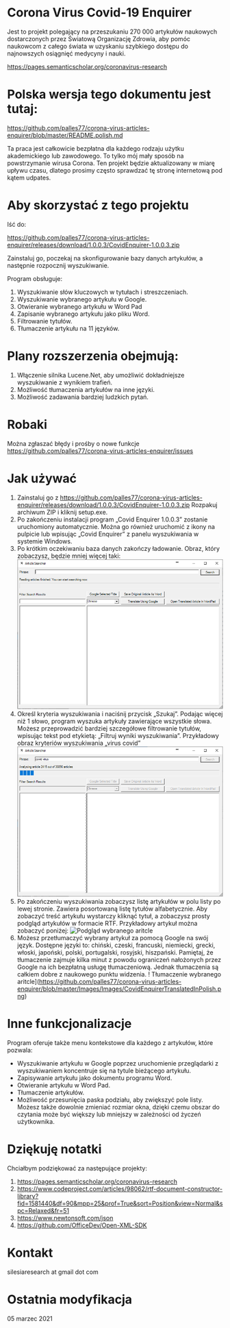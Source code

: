 # Corona Virus Covid-19 Enquirer

Jest to projekt polegający na przeszukaniu 270 000 artykułów naukowych dostarczonych przez Światową Organizację Zdrowia, aby pomóc naukowcom z całego świata w uzyskaniu szybkiego dostępu do najnowszych osiągnięć medycyny i nauki.

https://pages.semanticscholar.org/coronavirus-research

# Polska wersja tego dokumentu jest tutaj:
https://github.com/palles77/corona-virus-articles-enquirer/blob/master/README.polish.md

Ta praca jest całkowicie bezpłatna dla każdego rodzaju użytku akademickiego lub zawodowego.
To tylko mój mały sposób na powstrzymanie wirusa Corona.
Ten projekt będzie aktualizowany w miarę upływu czasu, dlatego prosimy często sprawdzać tę stronę internetową pod kątem udpates.

# Aby skorzystać z tego projektu
Iść do:

https://github.com/palles77/corona-virus-articles-enquirer/releases/download/1.0.0.3/CovidEnquirer-1.0.0.3.zip

Zainstaluj go, poczekaj na skonfigurowanie bazy danych artykułów, a następnie rozpocznij wyszukiwanie.

Program obsługuje:
1. Wyszukiwanie słów kluczowych w tytułach i streszczeniach.
2. Wyszukiwanie wybranego artykułu w Google.
3. Otwieranie wybranego artykułu w Word Pad
4. Zapisanie wybranego artykułu jako pliku Word.
5. Filtrowanie tytułów.
6. Tłumaczenie artykułu na 11 języków.

# Plany rozszerzenia obejmują:
1. Włączenie silnika Lucene.Net, aby umożliwić dokładniejsze wyszukiwanie z wynikiem trafień.
2. Możliwość tłumaczenia artykułów na inne języki.
3. Możliwość zadawania bardziej ludzkich pytań.

# Robaki
Można zgłaszać błędy i prośby o nowe funkcje
https://github.com/palles77/corona-virus-articles-enquirer/issues

# Jak używać

1. Zainstaluj go z
https://github.com/palles77/corona-virus-articles-enquirer/releases/download/1.0.0.3/CovidEnquirer-1.0.0.3.zip
Rozpakuj archiwum ZIP i kliknij setup.exe.
2. Po zakończeniu instalacji program „Covid Enquirer 1.0.0.3” zostanie uruchomiony automatycznie. Można go również uruchomić z ikony na pulpicie lub wpisując „Covid Enquirer” z panelu wyszukiwania w systemie Windows.
3. Po krótkim oczekiwaniu baza danych zakończy ładowanie.
Obraz, który zobaczysz, będzie mniej więcej taki:
![Baza danych załadowana](https://github.com/palles77/corona-virus-articles-enquirer/blob/master/Images/CovidEnquirerLoaded.png)
4. Określ kryteria wyszukiwania i naciśnij przycisk „Szukaj”. Podając więcej niż 1 słowo, program wyszuka artykuły zawierające wszystkie słowa. Możesz przeprowadzić bardziej szczegółowe filtrowanie tytułów, wpisując tekst pod etykietą: „Filtruj wyniki wyszukiwania”.
Przykładowy obraz kryteriów wyszukiwania „virus covid”
![Określanie kryteriów wyszukiwania](https://github.com/palles77/corona-virus-articles-enquirer/blob/master/Images/CovidEnquirerSearching.png)
5. Po zakończeniu wyszukiwania zobaczysz listę artykułów w polu listy po lewej stronie. Zawiera posortowaną listę tytułów alfabetycznie. Aby zobaczyć treść artykułu wystarczy kliknąć tytuł, a zobaczysz prosty podgląd artykułów w formacie RTF.
Przykładowy artykuł można zobaczyć poniżej:
![Podgląd wybranego aritcle](https://github.com/palles77/corona-virus-articles-enquirer/blob/master/Images/Images/CovidEnquirerSearchingResult.png)
6. Możesz przetłumaczyć wybrany artykuł za pomocą Google na swój język. Dostępne języki to: chiński, czeski, francuski, niemiecki, grecki, włoski, japoński, polski, portugalski, rosyjski, hiszpański. Pamiętaj, że tłumaczenie zajmuje kilka minut z powodu ograniczeń nałożonych przez Google na ich bezpłatną usługę tłumaczeniową. Jednak tłumaczenia są całkiem dobre z naukowego punktu widzenia.
! Tłumaczenie wybranego aritcle](https://github.com/palles77/corona-virus-articles-enquirer/blob/master/Images/Images/CovidEnquirerTranslatedInPolish.png)

# Inne funkcjonalizacje
Program oferuje także menu kontekstowe dla każdego z artykułów, które pozwala:
* Wyszukiwanie artykułu w Google poprzez uruchomienie przeglądarki z wyszukiwaniem koncentruje się na tytule bieżącego artykułu.
* Zapisywanie artykułu jako dokumentu programu Word.
* Otwieranie artykułu w Word Pad.
* Tłumaczenie artykułów.
* Możliwość przesunięcia paska podziału, aby zwiększyć pole listy. Możesz także dowolnie zmieniać rozmiar okna, dzięki czemu obszar do czytania może być większy lub mniejszy w zależności od życzeń użytkownika.

# Dziękuję notatki
Chciałbym podziękować za następujące projekty:
1. https://pages.semanticscholar.org/coronavirus-research
2. https://www.codeproject.com/articles/98062/rtf-document-constructor-library?fid=1581440&df=90&mpp=25&prof=True&sort=Position&view=Normal&spc=Relaxed&fr=51
3. https://www.newtonsoft.com/json
4. https://github.com/OfficeDev/Open-XML-SDK

# Kontakt
silesiaresearch at gmail dot com

# Ostatnia modyfikacja
05 marzec 2021
